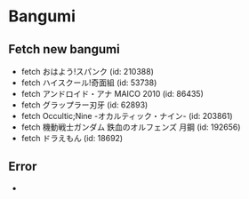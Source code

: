 # Bangumi
## Fetch new bangumi
- fetch おはよう!スパンク (id: 210388)
- fetch ハイスクール!奇面組 (id: 53738)
- fetch アンドロイド・アナ MAICO 2010 (id: 86435)
- fetch グラップラー刃牙 (id: 62893)
- fetch Occultic;Nine -オカルティック・ナイン- (id: 203861)
- fetch 機動戦士ガンダム 鉄血のオルフェンズ 月鋼 (id: 192656)
- fetch ドラえもん (id: 18692)
## Error
- 
